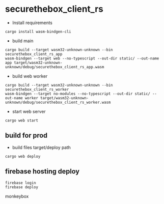 # securethebox_client_rs

- Install requirements
```
cargo install wasm-bindgen-cli
```

- build main
```
cargo build --target wasm32-unknown-unknown --bin securethebox_client_rs_app
wasm-bindgen --target web --no-typescript --out-dir static/ --out-name app target/wasm32-unknown-unknown/debug/securethebox_client_rs_app.wasm
```

- build web worker
```
cargo build --target wasm32-unknown-unknown --bin securethebox_client_rs_worker
wasm-bindgen --target no-modules --no-typescript --out-dir static/ --out-name worker target/wasm32-unknown-unknown/debug/securethebox_client_rs_worker.wasm
```

- start web server
```
cargo web start
```

## build for prod
- build files target/deploy path
```
cargo web deploy
```

## firebase hosting deploy
```
firebase login
firebase deploy 
```

monkeybox
